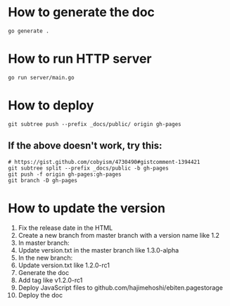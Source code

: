 # How to generate the doc

`go generate .`

# How to run HTTP server

`go run server/main.go`

# How to deploy

`git subtree push --prefix _docs/public/ origin gh-pages`

## If the above doesn't work, try this:

```
# https://gist.github.com/cobyism/4730490#gistcomment-1394421
git subtree split --prefix _docs/public -b gh-pages
git push -f origin gh-pages:gh-pages
git branch -D gh-pages
```

# How to update the version

1. Fix the release date in the HTML
2. Create a new branch from master branch with a version name like 1.2
3. In master branch:
  1. Update version.txt in the master branch like 1.3.0-alpha
4. In the new branch:
  1. Update version.txt like 1.2.0-rc1
  2. Generate the doc
  3. Add tag like v1.2.0-rc1
  4. Deploy JavaScript files to github.com/hajimehoshi/ebiten.pagestorage
  5. Deploy the doc
